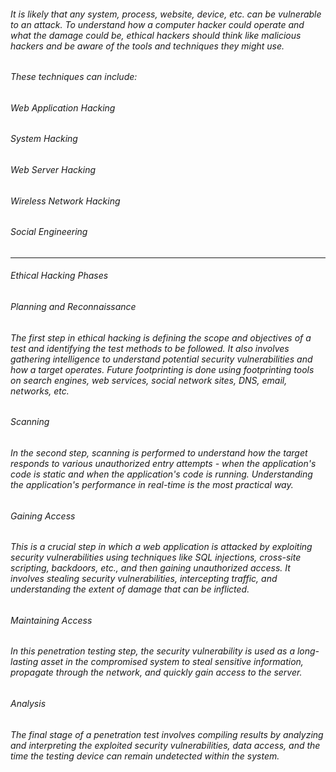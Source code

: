###### It is likely that any system, process, website, device, etc. can be vulnerable to an attack. To understand how a computer hacker could operate and what the damage could be, ethical hackers should think like malicious hackers and be aware of the tools and techniques they might use.

###### These techniques can include:

###### Web Application Hacking
###### System Hacking
###### Web Server Hacking
###### Wireless Network Hacking
###### Social Engineering
_______________________________________________________________________________________________________________________________________
###### Ethical Hacking Phases
###### Planning and Reconnaissance
###### The first step in ethical hacking is defining the scope and objectives of a test and identifying the test methods to be followed. It also involves gathering intelligence to understand potential security vulnerabilities and how a target operates. Future footprinting is done using footprinting tools on search engines, web services, social network sites, DNS, email, networks, etc.

###### Scanning
###### In the second step, scanning is performed to understand how the target responds to various unauthorized entry attempts - when the application's code is static and when the application's code is running. Understanding the application's performance in real-time is the most practical way.

###### Gaining Access
###### This is a crucial step in which a web application is attacked by exploiting security vulnerabilities using techniques like SQL injections, cross-site scripting, backdoors, etc., and then gaining unauthorized access. It involves stealing security vulnerabilities, intercepting traffic, and understanding the extent of damage that can be inflicted.

###### Maintaining Access
###### In this penetration testing step, the security vulnerability is used as a long-lasting asset in the compromised system to steal sensitive information, propagate through the network, and quickly gain access to the server.

###### Analysis
###### The final stage of a penetration test involves compiling results by analyzing and interpreting the exploited security vulnerabilities, data access, and the time the testing device can remain undetected within the system.
